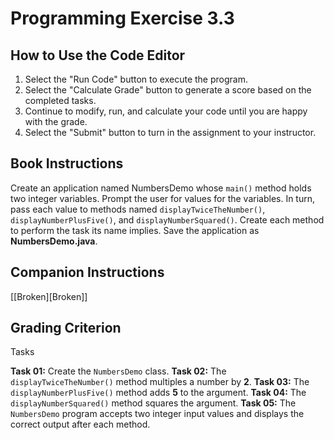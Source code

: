 # Programming Exercise 3.3

## How to Use the Code Editor

1. Select the "Run Code" button to execute the program.
2. Select the "Calculate Grade" button to generate a score based on the completed tasks.
3. Continue to modify, run, and calculate your code until you are happy with the grade.
4. Select the "Submit" button to turn in the assignment to your instructor.

## Book Instructions

Create an application named NumbersDemo whose `main()` method holds two integer variables.
Prompt the user for values for the variables.
In turn, pass each value to methods named `displayTwiceTheNumber()`, `displayNumberPlusFive()`, and `displayNumberSquared()`.
Create each method to perform the task its name implies.
Save the application as **NumbersDemo.java**.

## Companion Instructions

[[Broken][Broken]]

## Grading Criterion

Tasks

**Task 01:**  Create the `NumbersDemo` class.
**Task 02:**  The `displayTwiceTheNumber()` method multiples a number by **2**.
**Task 03:**  The `displayNumberPlusFive()` method adds **5** to the argument.
**Task 04:**  The `displayNumberSquared()` method squares the argument.
**Task 05:**  The `NumbersDemo` program accepts two integer input values and displays the correct output after each method.
